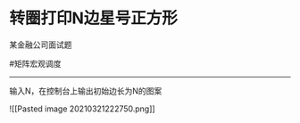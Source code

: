 # 转圈打印N边星号正方形

某金融公司面试题


#矩阵宏观调度 

---

输入N，在控制台上输出初始边长为N的图案

![[Pasted image 20210321222750.png]]
